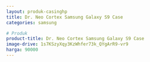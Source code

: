 ```yaml
---
layout: produk-casinghp
title: Dr. Neo Cortex Samsung Galaxy S9 Case
categories: samsung

# Produk
product-title: Dr. Neo Cortex Samsung Galaxy S9 Case
image-drive: 1s7KSzyXqy3KzWhfer73k_QYgArR9-vr9
harga: 90000
---
```

